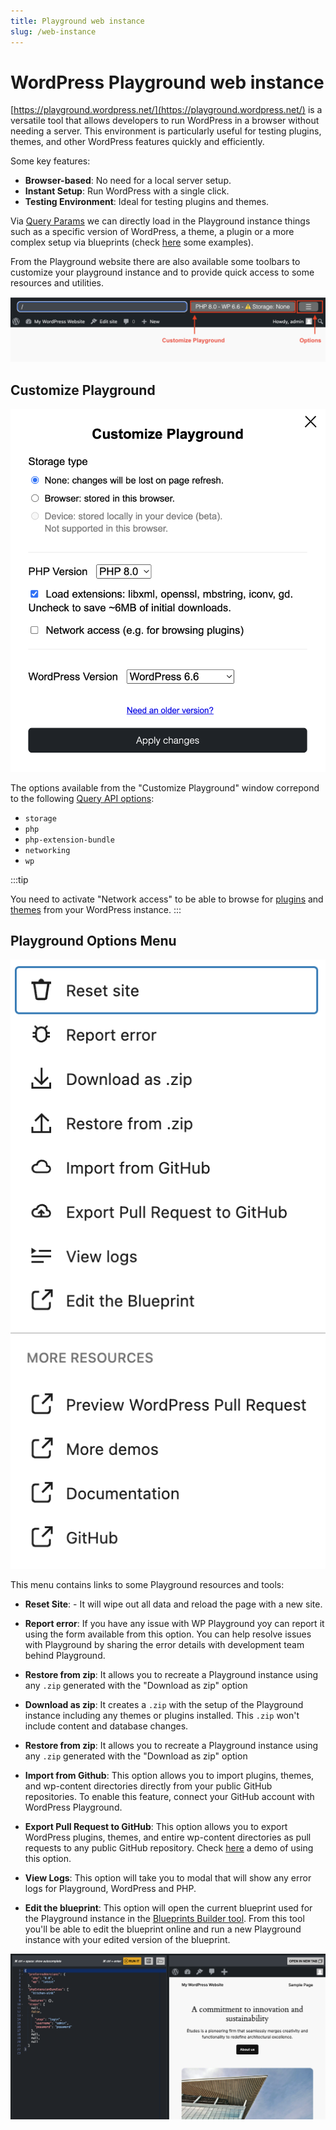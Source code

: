 ```yaml
---
title: Playground web instance
slug: /web-instance
---
```


# WordPress Playground web instance

[https://playground.wordpress.net/](https://playground.wordpress.net/) is a versatile tool that allows developers to run WordPress in a browser without needing a server. This environment is particularly useful for testing plugins, themes, and other WordPress features quickly and efficiently.

Some key features:

-   **Browser-based**: No need for a local server setup.
-   **Instant Setup**: Run WordPress with a single click.
-   **Testing Environment**: Ideal for testing plugins and themes.

Via [Query Params](../developers/20-query-api/01-index.md) we can directly load in the Playground instance things such as a specific version of WordPress, a theme, a plugin or a more complex setup via blueprints (check [here](./quick-start-guide.md#try-a-block-a-theme-or-a-plugin) some examples).

From the Playground website there are also available some toolbars to customize your playground instance and to provide quick access to some resources and utilities.

![Playground Toolbar Snapshot](./_assets/toolbar.png)

## Customize Playground

![snapshot of customize playground window at playground instance](./_assets/customize-playground.png)

The options available from the "Customize Playground" window correpond to the following [Query API options](../developers/20-query-api/01-index.md##available-options):

-   `storage`
-   `php`
-   `php-extension-bundle`
-   `networking`
-   `wp`

:::tip

You need to activate "Network access" to be able to browse for [plugins](https://w.org/plugins) and [themes](https://w.org/themes) from your WordPress instance.
:::

## Playground Options Menu

![options menu at playground instance snapshot](./_assets/options.png)

This menu contains links to some Playground resources and tools:

-   **Reset Site**: - It will wipe out all data and reload the page with a new site.
-   **Report error**: If you have any issue with WP Playground yoy can report it using the form available from this option. You can help resolve issues with Playground by sharing the error details with development team behind Playground.
-   **Restore from zip**: It allows you to recreate a Playground instance using any `.zip` generated with the "Download as zip" option
-   **Download as zip**: It creates a `.zip` with the setup of the Playground instance including any themes or plugins installed. This `.zip` won't include content and database changes.
-   **Restore from zip**: It allows you to recreate a Playground instance using any `.zip` generated with the "Download as zip" option
-   **Import from Github**: This option allows you to import plugins, themes, and wp-content directories directly from your public GitHub repositories. To enable this feature, connect your GitHub account with WordPress Playground.

-   **Export Pull Request to GitHub**: This option allows you to export WordPress plugins, themes, and entire wp-content directories as pull requests to any public GitHub repository. Check [here](https://www.youtube.com/watch?v=gKrij8V3nK0&t=2488s) a demo of using this option.

-   **View Logs**: This option will take you to modal that will show any error logs for Playground, WordPress and PHP.

-   **Edit the blueprint**: This option will open the current blueprint used for the Playground instance in the [Blueprints Builder tool](https://playground.wordpress.net/builder/builder.html). From this tool you'll be able to edit the blueprint online and run a new Playground instance with your edited version of the blueprint.

<span id="edit-the-blueprint"></span>

[![snapshot of Builder mode of WordPress Playground](./_assets/builder-mode.png)](https://playground.wordpress.net/builder/builder.html)
